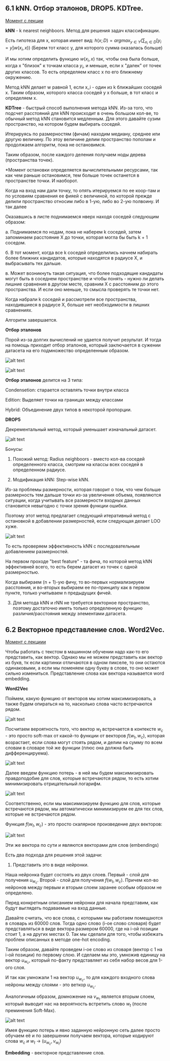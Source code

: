 ## 6.1 kNN. Отбор эталонов, DROP5. KDTree.

[Момент с лекции](https://youtu.be/j1zFT3ep6O0?list=PLxMpIvWUjaJsttwLkYi-uEydy6R9Hk2-v&t=4055)

**kNN** - k nearest neighboors. Метод для решения задач классификации.

Есть гипотеза для x, которая имеет вид:
$h(x;D) = argmax_{y \in Y}(\sum_{x_i \in D}[y_i = y]w(x_i, x))$
(Берем тот класс y, для которого сумма оказалась больше)

И мы хотим определить функцию $w(x_i, x)$ так, чтобы она была больше, когда x "близок" к точкам класса $y_i$, и меньше, если x "далек" от точек других классов. То есть определяем класс x по его ближнему окружению.

Метод kNN делает w равной 1, если x_i - один из k ближайших соседей x. Таким образом, которого класса соседей у x больше, в тот класс и определяем x.

**KDTree** - быстрый способ выполнения метода kNN. Из-за того, что подсчет расстояний для kNN происходит в очень большом кол-ве, то обычный метод kNN становится медленным. Для этого давайте сузим пространство, на котором будем выбирать соседей.

Итерируясь по размерностям (фичам) находим медиану, среднее или другую величину. По этоу величине делим пространство пополам и продолжаем алгоритм, пока не остановимся.

Таким образом, после каждого деления получаем ноды дерева (пространства точек).

*Момент остановки определяется вычислительными ресурсами, так как чем раньше остановимся, тем больше точек останется в пространстве точки. И наоборот.

Когда на вход нам дали точку, то опять итерируемся по ее коор-там и по условиям сравнения ее фияей с величиной, по которой прежде делили пространство относим либо в 1-ую, либо во 2-ую полвоину. И так далее

Оказавшись в листе поднимаемся нверх находя соседей следующим образом:

а. Поднимаемся по нодам, пока не наберем k соседей, затем запоминаем расстояние X до точки, которая могла бы быть k + 1 соседом.

б. В тот момент, когда все k соседей определились начнем набирать более ближних кандидатов, которые находятся в радиусе X, и выбрасывать тех дальше. 

в. Может возникнуть такая ситуация, что более подходящие кандидаты могут быть в соседнем пространстве и чтобы понять - нужно ли делать лишние сравнения в другом месте, сравним X с расстояним до этого пространства. И если оно меньше, то смысла проверять те точки нет.

Когда набрали k соседей и рассмотрели все пространства, находившиеся в радиусе X, больше нет необходимости в лишних сравнениях. 

Алгоритм завершается.

**Отбор эталонов**

Порой из-за долгих вычислений не удается получит результат. И тогда на помощь приходит отбор эталонов, который заключается в сужении датасета на его подмножество определенным образом. 

![alt text](images/6-1.2.png)

![alt text](images/6-1.3.png)

**Отбор эталонов** делится на 3 типа:

Condensetion: старается оставлять точки внутри класса

Edition: Выделяет точки на границах между классами

Hybrid: Объединение двух типов в некоторой пропорции.

**DROP5**

Декрементальный метод, который уменьшает изначальный датасет.

![alt text](images/6-1.4.png)

Бонусы:

1) Похожий метод: Radius neighboors - вместо кол-ва соседей определенного класса, смотрим на классы всех соседей в определенном радиусе.


2) Модификация kNN: Step-wise kNN.

Из-за проблемы размерности, которая говорит о том, что чем больше размерность тем дальше точки из-за увеличения объема, появляются ситуации, когда учитывать все размерности входных данных становится невыгодно с точки зрения функции ошибки.

Поэтому этот метод предлагает следующий итеративный метод с остановкой в добавлении размерностей, если следующая делает LOO хуже.

![alt text](images/6-1.1.png)

То есть проверяем эффективность kNN с последовательным добавлением размерностей.

На первом проходе "best feature" - та фича, по которой метод kNN эффективней всего, то есть берем датасет из точек с одной размерностью. 

Когда выбираем (n + 1)-ую фичу, то во-первых нормализируем расстояния, и во-вторых выбираем ее по-принципу как в первом пункте, только учитываем n предыдущих фичей.

3) Для метода kNN и rNN не требуется векторное пространство, поэтому достаточно иметь только определенную функцию различия/расстояния между элементами датасета.

## 6.2 Векторное представление слов. Word2Vec.

[Момент с лекциии](https://youtu.be/wqkQ6qE7KIY?list=PLxMpIvWUjaJsttwLkYi-uEydy6R9Hk2-v&t=1442)

Чтобы работать с текстом в машинном обучении надо как-то его представить, как вектор. Однако мы не можем представить как вектор из букв, тк если картинки отличаются в одном пикселе, то они остаются одинаковыми, а если мы поменяем одну букву в слове, то оно может сильно измениться. Представление слова как вектора называется word embedding.

**Word2Vec**

Поймем, какую функцию от векторов мы хотим максимизировать, а также будем опираться на то, насколько слова часто встречаются рядом.

![alt text](images/6-2.1.png)

Посчитаем вероятность того, что вектор $w_t$ встречается в контексте $w_с$ - это просто soft-max от какой-то функции от векторов $f(w_t, w_c)$, которая возрастает, если слова могут стоять рядом, и делим на сумму по всем словам в словаре той же функции (плюс она должна быть дифференцируема).

![alt text](images/6-2.2.png)

Далее введем функцию потерь - в ней мы будем максимизировать правдоподобие для слов, которые встречаются рядом, то есть хотим минимизировать отрицательный логарифм. 

![alt text](images/6-2.3.png)

Соответственно, если мы максимизируем функцию для слов, которые встречаются рядом, мы автоматически минимизируем ее для тех слов, которые не встречаются рядом.

Функция $f(w_t, w_c)$ - это просто скалярное произведение двух векторов:

![alt text](images/6-2.4.png)

Эти же вектора по сути и являются векторами для слов (embendings)

Есть два подхода для решения этой задачи:

1) Представить это в виде нейронки.

Наша нейронка будет состоять из двух слоев. Первый - слой для получения $u_{w_c}$. Второй - слой для получения $f(w_t, w_c)$. Причем кол-во нейронов между первым и вторым слоем заранее особым образом не определено. 

Перед конкретным описанием нейронки для начала представим, как будут выглядеть подаваемые на вход данные. 

Давайте считать, что все слова, с которыми мы работаем помещаются в словарь из 60000 слов. Тогда одно слово (i-ое слово словаря) будет представляться в виде вектора размером 60000, где на i-ой позиции стоит 1, а на других местах 0. Так мы сделали для того, чтобы избежать проблем описанных в методе one-hot encoding.

Таким образом, давайте проведем i-ое слово из словаря (вектор с 1 на i-ой позиции) по первому слою. И сделаем мы это, умножив единицу на вектор $u_{w_c}$, который по-факту представляет из себя набор весов для 1-ого слоя.

И так как умножали 1 на вектор $u_{w_с}$, то для каждого входного слова нейроны между слоями - это веткор $u_{w_c}$. 

Аналогичным образом, домножение на $v_{w_t}$ является вторым слоем, который выводит нас на вероятность встретить слово $w_t$ (после преминения Soft-Max).

![alt text](images/6-2.5.png)

Имея функцию потерь и явно заданную нейронную сеть далее просто обучаем её и по завершении получаем вектора, которые кодируют слова $w_c\ и\ w_t$ -> ($u_{w_c}, v_{w_t}$)

**Embedding** - векторное представление слов.
